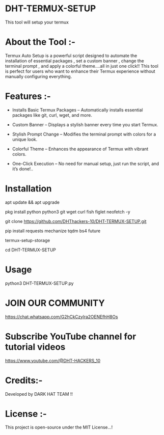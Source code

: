 # DHT-TERMUX-SETUP
This tool will setup your termux 

# About the Tool :-

Termux Auto Setup is a powerful script designed to automate the installation of essential packages , set a custom banner ,  change the terminal prompt , and apply a colorful theme....all in just one click!! This tool is perfect for users who want to enhance their Termux experience without manually configuring everything. 

# Features :-

* Installs Basic Termux Packages – Automatically installs essential packages like git, curl, wget, and more.

* Custom Banner – Displays a stylish banner every time you start Termux.

* Stylish Prompt Change – Modifies the terminal prompt with colors for a unique look.

* Colorful Theme – Enhances the appearance of Termux with vibrant colors.

* One-Click Execution – No need for manual setup, just run the script, and it’s done!..

# Installation 

apt update && apt upgrade

pkg install python python3 git wget curl fish figlet neofetch -y

git clone https://github.com/DHThackers-10/DHT-TERMUX-SETUP.git

pip install requests mechanize tqdm bs4 future

termux-setup-storage

cd DHT-TERMUX-SETUP 

# Usage 

python3 DHT-TERMUX-SETUP.py

# JOIN OUR COMMUNITY 

https://chat.whatsapp.com/G2hCkCzylra2OENEfhH8Os

# Subscribe YouTube channel for tutorial videos

https://www.youtube.com/@DHT-HACKERS_10

# Credits:-

Developed by DARK HAT TEAM !!

# License :-

This project is open-source under the MIT License...!
